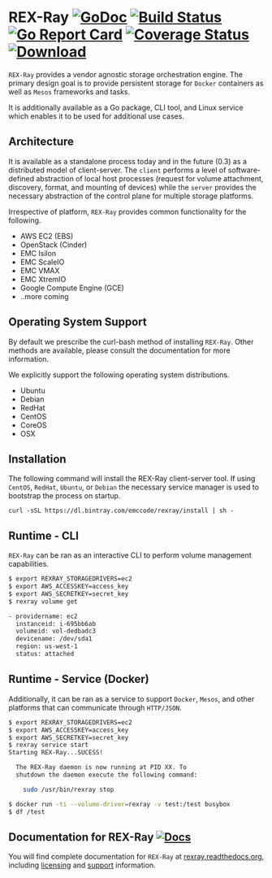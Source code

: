 # REX-Ray [![GoDoc](https://godoc.org/github.com/emccode/rexray?status.svg)](http://godoc.org/github.com/emccode/rexray) [![Build Status](http://travis-ci.org/emccode/rexray.svg?branch=master)](https://travis-ci.org/emccode/rexray) [![Go Report Card](http://goreportcard.com/badge/emccode/rexray)](http://goreportcard.com/report/emccode/rexray) [![Coverage Status](http://coveralls.io/repos/emccode/rexray/badge.svg?branch=master&service=github&i=3)](https://coveralls.io/github/emccode/rexray?branch=master) [ ![Download](http://api.bintray.com/packages/emccode/rexray/stable/images/download.svg) ](https://dl.bintray.com/emccode/rexray/stable/latest/)

`REX-Ray` provides a vendor agnostic storage orchestration engine.  The primary design goal is to provide persistent storage for `Docker` containers as well as `Mesos` frameworks and tasks.

It is additionally available as a Go package, CLI tool, and Linux service which enables it to be used for additional use cases.

## Architecture
It is available as a standalone process today and in the future (0.3) as a distributed model of client-server.  The `client` performs a level of software-defined abstraction of local host processes (request for volume attachment, discovery, format, and mounting of devices) while the `server` provides the necessary abstraction of the control plane for multiple storage platforms.

Irrespective of platform, `REX-Ray` provides common functionality for the following.
- AWS EC2 (EBS)
- OpenStack (Cinder)
- EMC Isilon
- EMC ScaleIO
- EMC VMAX
- EMC XtremIO
- Google Compute Engine (GCE)
- ..more coming

## Operating System Support
By default we prescribe the curl-bash method of installing `REX-Ray`.  Other methods are available, please consult the documentation for more information.


We explicitly support the following operating system distributions.
- Ubuntu
- Debian
- RedHat
- CentOS
- CoreOS
- OSX

## Installation
The following command will install the REX-Ray client-server tool.  If using `CentOS`, `RedHat`, `Ubuntu`, or `Debian` the necessary service manager is used to bootstrap the process on startup.  

`curl -sSL https://dl.bintray.com/emccode/rexray/install | sh -`

## Runtime - CLI
`REX-Ray` can be ran as an interactive CLI to perform volume management capabilities.

```bash
$ export REXRAY_STORAGEDRIVERS=ec2
$ export AWS_ACCESSKEY=access_key
$ export AWS_SECRETKEY=secret_key
$ rexray volume get

- providername: ec2
  instanceid: i-695bb6ab
  volumeid: vol-dedbadc3
  devicename: /dev/sda1
  region: us-west-1
  status: attached
```

## Runtime - Service (Docker)
Additionally, it can be ran as a service to support `Docker`, `Mesos`, and other platforms that can communicate through `HTTP/JSON`.

```bash
$ export REXRAY_STORAGEDRIVERS=ec2
$ export AWS_ACCESSKEY=access_key
$ export AWS_SECRETKEY=secret_key
$ rexray service start
Starting REX-Ray...SUCESS!

  The REX-Ray daemon is now running at PID XX. To
  shutdown the daemon execute the following command:

    sudo /usr/bin/rexray stop

$ docker run -ti --volume-driver=rexray -v test:/test busybox
$ df /test

```

## Documentation for REX-Ray [![Docs](https://readthedocs.org/projects/rexray/badge/?version=stable)](http://rexray.readthedocs.org/en/stable/)
You will find complete documentation for `REX-Ray` at [rexray.readthedocs.org](http://rexray.readthedocs.org/en/stable/), including
[licensing](http://rexray.readthedocs.org/en/stable/about/license/) and
[support](http://rexray.readthedocs.org/en/stable/#getting-help) information.
